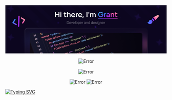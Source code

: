 <!--- <h1 align="center">Hi there, I'm <a href="https://grant.wide.su" target="_blank">Grant</a> 
// <img src="https://github.com/blackcater/blackcater/raw/main/images/Hi.gif" height="32"/></h1>
<h3 align="center">Developer and designer</h3> --->
<img  align="center" src="Banner.png" alt="Error">

<p align="center">
<img  align="center" src="https://github-profile-trophy.vercel.app/?username=arm-grant&theme=radical&column=7&margin-w=15" alt="Error">
</p>

<p align="center">
<img  align="center" src="https://streak-stats.demolab.com?user=arm-grant&theme=radical&card_width=855" alt="Error">
</p>

<p align="center">

<img height="150" align="center" src="https://github-readme-stats.vercel.app/api/top-langs/?username=arm-grant&layout=compact&show_icons=true&theme=radical" alt="Error">
<img height="150" align="center" src="https://github-readme-stats.vercel.app/api?username=arm-grant&layout=compact&show_icons=true&theme=radical" alt="Error">
</p>

[![Typing SVG](https://readme-typing-svg.herokuapp.com?color=%2336BCF7&lines=Computer+science+student)](https://git.io/typing-svg)
